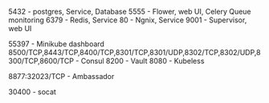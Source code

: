 5432 - postgres, Service, Database
5555 - Flower, web UI, Celery Queue monitoring
6379 - Redis, Service
80   - Ngnix, Service
9001 - Supervisor, web UI


55397 - Minikube dashboard
8500/TCP,8443/TCP,8400/TCP,8301/TCP,8301/UDP,8302/TCP,8302/UDP,8300/TCP,8600/TCP - Consul
8200 - Vault
8080 - Kubeless

8877:32023/TCP - Ambassador

30400 - socat